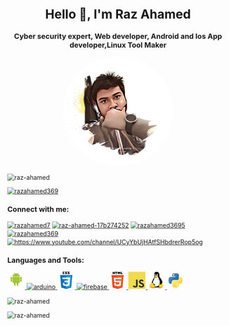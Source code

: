 <h1 align="center">Hello 👋, I'm Raz Ahamed</h1>
<h3 align="center">Cyber security expert, Web developer, Android and Ios App developer,Linux Tool Maker</h3>
<center><img src="raz.png" alt="Girl in a jacket" style="width:250px;height:250px; border-radius: 50%;"></center>

<p align="left"> <img src="https://komarev.com/ghpvc/?username=raz-ahamed&label=Profile%20views&color=0e75b6&style=flat" alt="raz-ahamed" /> </p>

<p align="left"> <a href="https://twitter.com/RazAhamed7" target="blank"><img src="https://img.shields.io/twitter/follow/razahamed7?logo=twitter&style=for-the-badge" alt="razahamed369" /></a> </p>

<h3 align="left">Connect with me:</h3>
<p align="left">
<a href="https://twitter.com/razahamed7" target="blank"><img align="center" src="https://raw.githubusercontent.com/rahuldkjain/github-profile-readme-generator/master/src/images/icons/Social/twitter.svg" alt="razahamed7" height="30" width="40" /></a>
<a href="https://linkedin.com/in/raz-ahamed-17b274252" target="blank"><img align="center" src="https://raw.githubusercontent.com/rahuldkjain/github-profile-readme-generator/master/src/images/icons/Social/linked-in-alt.svg" alt="raz-ahamed-17b274252" height="30" width="40" /></a>
<a href="https://fb.com/razahamed3695" target="blank"><img align="center" src="https://raw.githubusercontent.com/rahuldkjain/github-profile-readme-generator/master/src/images/icons/Social/facebook.svg" alt="razahamed3695" height="30" width="40" /></a>
<a href="https://instagram.com/razahamed369" target="blank"><img align="center" src="https://raw.githubusercontent.com/rahuldkjain/github-profile-readme-generator/master/src/images/icons/Social/instagram.svg" alt="razahamed369" height="30" width="40" /></a>
<a href="https://www.youtube.com/channel/UCyYbUjHAtfSHbdrerRop5og" target="blank"><img align="center" src="https://raw.githubusercontent.com/rahuldkjain/github-profile-readme-generator/master/src/images/icons/Social/youtube.svg" alt="https://www.youtube.com/channel/UCyYbUjHAtfSHbdrerRop5og" height="30" width="40" /></a>
</p>

<h3 align="left">Languages and Tools:</h3>
<p align="left"> <a href="https://developer.android.com" target="_blank" rel="noreferrer"> <img src="https://raw.githubusercontent.com/devicons/devicon/master/icons/android/android-original-wordmark.svg" alt="android" width="40" height="40"/> </a> <a href="https://www.arduino.cc/" target="_blank" rel="noreferrer"> <img src="https://cdn.worldvectorlogo.com/logos/arduino-1.svg" alt="arduino" width="40" height="40"/> </a> <a href="https://www.w3schools.com/css/" target="_blank" rel="noreferrer"> <img src="https://raw.githubusercontent.com/devicons/devicon/master/icons/css3/css3-original-wordmark.svg" alt="css3" width="40" height="40"/> </a> <a href="https://firebase.google.com/" target="_blank" rel="noreferrer"> <img src="https://www.vectorlogo.zone/logos/firebase/firebase-icon.svg" alt="firebase" width="40" height="40"/> </a> <a href="https://www.w3.org/html/" target="_blank" rel="noreferrer"> <img src="https://raw.githubusercontent.com/devicons/devicon/master/icons/html5/html5-original-wordmark.svg" alt="html5" width="40" height="40"/> </a> <a href="https://developer.mozilla.org/en-US/docs/Web/JavaScript" target="_blank" rel="noreferrer"> <img src="https://raw.githubusercontent.com/devicons/devicon/master/icons/javascript/javascript-original.svg" alt="javascript" width="40" height="40"/> </a> <a href="https://www.linux.org/" target="_blank" rel="noreferrer"> <img src="https://raw.githubusercontent.com/devicons/devicon/master/icons/linux/linux-original.svg" alt="linux" width="40" height="40"/> </a> <a href="https://www.python.org" target="_blank" rel="noreferrer"> <img src="https://raw.githubusercontent.com/devicons/devicon/master/icons/python/python-original.svg" alt="python" width="40" height="40"/> </a> </p>

<p><img align="center" src="https://github-readme-stats.vercel.app/api/top-langs?username=raz-ahamed&show_icons=true&locale=en&layout=compact" alt="raz-ahamed" /></p>

<p><img align="center" src="https://github-readme-streak-stats.herokuapp.com/?user=raz-ahamed&" alt="raz-ahamed" /></p>
